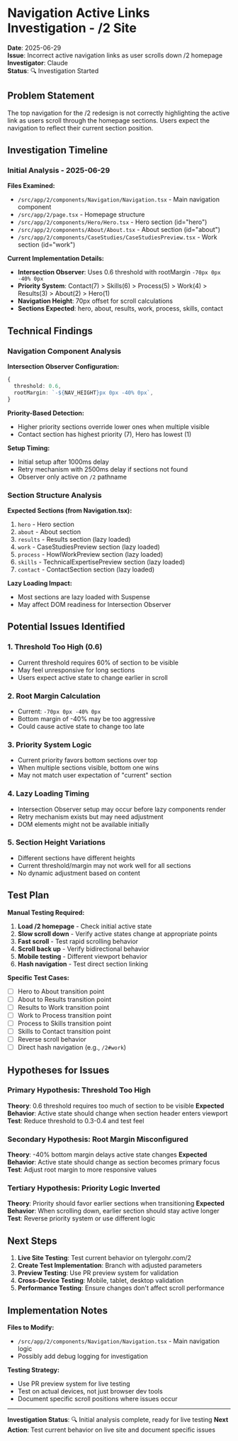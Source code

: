 # Navigation Active Links Investigation - /2 Site
**Date**: 2025-06-29  
**Issue**: Incorrect active navigation links as user scrolls down /2 homepage  
**Investigator**: Claude  
**Status**: 🔍 Investigation Started

## Problem Statement
The top navigation for the /2 redesign is not correctly highlighting the active link as users scroll through the homepage sections. Users expect the navigation to reflect their current section position.

## Investigation Timeline

### Initial Analysis - 2025-06-29
**Files Examined:**
- `/src/app/2/components/Navigation/Navigation.tsx` - Main navigation component
- `/src/app/2/page.tsx` - Homepage structure
- `/src/app/2/components/Hero/Hero.tsx` - Hero section (id="hero")
- `/src/app/2/components/About/About.tsx` - About section (id="about") 
- `/src/app/2/components/CaseStudies/CaseStudiesPreview.tsx` - Work section (id="work")

**Current Implementation Details:**
- **Intersection Observer**: Uses 0.6 threshold with rootMargin `-70px 0px -40% 0px`
- **Priority System**: Contact(7) > Skills(6) > Process(5) > Work(4) > Results(3) > About(2) > Hero(1)
- **Navigation Height**: 70px offset for scroll calculations
- **Sections Expected**: hero, about, results, work, process, skills, contact

## Technical Findings

### Navigation Component Analysis
**Intersection Observer Configuration:**
```typescript
{
  threshold: 0.6,
  rootMargin: `-${NAV_HEIGHT}px 0px -40% 0px`,
}
```

**Priority-Based Detection:**
- Higher priority sections override lower ones when multiple visible
- Contact section has highest priority (7), Hero has lowest (1)

**Setup Timing:**
- Initial setup after 1000ms delay
- Retry mechanism with 2500ms delay if sections not found
- Observer only active on `/2` pathname

### Section Structure Analysis
**Expected Sections (from Navigation.tsx):**
1. `hero` - Hero section
2. `about` - About section  
3. `results` - Results section (lazy loaded)
4. `work` - CaseStudiesPreview section (lazy loaded)
5. `process` - HowIWorkPreview section (lazy loaded)
6. `skills` - TechnicalExpertisePreview section (lazy loaded)
7. `contact` - ContactSection section (lazy loaded)

**Lazy Loading Impact:**
- Most sections are lazy loaded with Suspense
- May affect DOM readiness for Intersection Observer

## Potential Issues Identified

### 1. Threshold Too High (0.6)
- Current threshold requires 60% of section to be visible
- May feel unresponsive for long sections
- Users expect active state to change earlier in scroll

### 2. Root Margin Calculation
- Current: `-70px 0px -40% 0px`
- Bottom margin of -40% may be too aggressive
- Could cause active state to change too late

### 3. Priority System Logic
- Current priority favors bottom sections over top
- When multiple sections visible, bottom one wins
- May not match user expectation of "current" section

### 4. Lazy Loading Timing
- Intersection Observer setup may occur before lazy components render
- Retry mechanism exists but may need adjustment
- DOM elements might not be available initially

### 5. Section Height Variations
- Different sections have different heights
- Current threshold/margin may not work well for all sections
- No dynamic adjustment based on content

## Test Plan
**Manual Testing Required:**
1. **Load /2 homepage** - Check initial active state
2. **Slow scroll down** - Verify active states change at appropriate points
3. **Fast scroll** - Test rapid scrolling behavior
4. **Scroll back up** - Verify bidirectional behavior
5. **Mobile testing** - Different viewport behavior
6. **Hash navigation** - Test direct section linking

**Specific Test Cases:**
- [ ] Hero to About transition point
- [ ] About to Results transition point  
- [ ] Results to Work transition point
- [ ] Work to Process transition point
- [ ] Process to Skills transition point
- [ ] Skills to Contact transition point
- [ ] Reverse scroll behavior
- [ ] Direct hash navigation (e.g., `/2#work`)

## Hypotheses for Issues

### Primary Hypothesis: Threshold Too High
**Theory**: 0.6 threshold requires too much of section to be visible
**Expected Behavior**: Active state should change when section header enters viewport
**Test**: Reduce threshold to 0.3-0.4 and test feel

### Secondary Hypothesis: Root Margin Misconfigured  
**Theory**: -40% bottom margin delays active state changes
**Expected Behavior**: Active state should change as section becomes primary focus
**Test**: Adjust root margin to more responsive values

### Tertiary Hypothesis: Priority Logic Inverted
**Theory**: Priority should favor earlier sections when transitioning
**Expected Behavior**: When scrolling down, earlier section should stay active longer
**Test**: Reverse priority system or use different logic

## Next Steps
1. **Live Site Testing**: Test current behavior on tylergohr.com/2
2. **Create Test Implementation**: Branch with adjusted parameters
3. **Preview Testing**: Use PR preview system for validation
4. **Cross-Device Testing**: Mobile, tablet, desktop validation
5. **Performance Testing**: Ensure changes don't affect scroll performance

## Implementation Notes
**Files to Modify:**
- `/src/app/2/components/Navigation/Navigation.tsx` - Main navigation logic
- Possibly add debug logging for investigation

**Testing Strategy:**
- Use PR preview system for live testing
- Test on actual devices, not just browser dev tools
- Document specific scroll positions where issues occur

---
**Investigation Status**: 🔍 Initial analysis complete, ready for live testing
**Next Action**: Test current behavior on live site and document specific issues